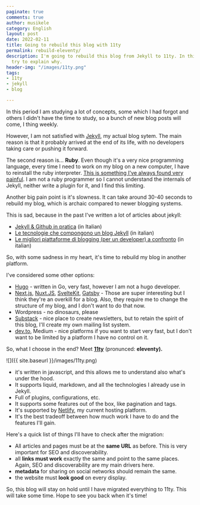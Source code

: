 ```yaml
---
paginate: true
comments: true
author: musikele
category: English
layout: post
date: 2022-02-11
title: Going to rebuild this blog with 11ty
permalink: rebuild-eleventy/
description: I'm going to rebuild this blog from Jekyll to 11ty. In this article I'll
  try to explain why.
header-img: "/images/11ty.png"
tags:
- 11ty
- jekyll
- blog

---
```

In this period I am studying a lot of concepts, some which I had forgot and others I didn't have the time to study, so a bunch of new blog posts will come, I thing weekly.

However, I am not satisfied with  [Jekyll](https://jekyllrb.com/), my actual blog sytem. The main reason is that it probably arrived at the end of its life, with no developers taking care or pushing it forward. 

The second reason is... **Ruby**. Even though it's a very nice programming language, every time I need to work on my blog on a new computer, I have to reinstall the ruby interpreter. [This is something I've always found very painful](https://michelenasti.com/2015/03/installing-ruby-on-rails-on-mac-10-10-is-a-pain/ "Installing Ruby On Rails on Mac 10.10 is a pain"). I am not a ruby programmer so I cannot understand the internals of Jekyll, neither write a plugin for it, and I find this limiting. 

Another big pain point is it's slowness. It can take around 30-40 seconds to rebuild my blog, which is archaic compared to newer blogging systems. 

This is sad, because in the past I've written a lot of articles about jekyll:

* [Jekyll & Github in pratica](https://michelenasti.com/2016/12/22/jekyll-e-github-in-pratica.html) (in Italian)
* [Le tecnologie che compongono un blog Jekyll](https://michelenasti.com/2016/12/18/le-tecnologie-che-compongono-un-blog-jekyll.html) (in italian)
* [Le migliori piattaforme di blogging (per un developer) a confronto](https://michelenasti.com/2016/12/15/le-piattaforme-di-blogging-a-confronto.html) (in italian)

So, with some sadness in my heart, it's time to rebuild my blog in another platform.

I've considered some other options:

* [Hugo](https://gohugo.io/) - written in Go, very fast, however I am not a hugo developer.
* [Next.js](https://nextjs.org/), [Nuxt.JS](https://nuxtjs.org/), [SvelteKit](https://kit.svelte.dev/), [Gatsby](https://www.gatsbyjs.com/) - Those are super interesting but I think they're an overkill for a blog. Also, they require me to change the structure of my blog, and I don't want to do that now.
* Wordpress - no dinosaurs, please
* [Substack](https://substack.com/) - nice place to create newsletters, but to retain the spirit of this blog, I'll create my own mailing list system.
* [dev.to](https://dev.to/), Medium -  nice platforms if you want to start very fast, but I don't want to be limited by a platform I have no control on it.

So, what I choose in the end? Meet [**11ty**](https://www.11ty.dev/) (pronunced: **eleventy).**

![]({{ site.baseurl }}/images/11ty.png)

* it's written in javascript, and this allows me to understand also what's under the hood.
* It supports liquid, markdown, and all the technologies I already use in Jekyll.
* Full of plugins, configurations, etc.
* It supports some features out of the box, like pagination and tags.
* It's supported by [Netlify](https://www.netlify.com/), my current hosting platform.
* It's the best tradeoff between how much work I have to do and the features I'll gain.

Here's a quick list of things I'll have to check after the migration:

* All articles and pages must be at the **same URL** as before. This is very important for SEO and discoverability.
* all **links must work** exactly the same and point to the same places. Again, SEO and discoverability are my main drivers here.
* **metadata** for sharing on social networks should remain the same.
* the website must **look good** on every display.

So, this blog will stay on hold until I have migrated everything to 11ty. This will take some time. Hope to see you back when it's time!